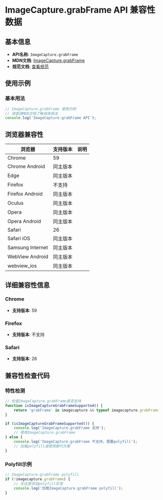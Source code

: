 # ImageCapture.grabFrame API 兼容性数据

## 基本信息

- **API名称**: `ImageCapture.grabFrame`
- **MDN文档**: [ImageCapture.grabFrame](https://developer.mozilla.org/docs/Web/API/ImageCapture/grabFrame)
- **规范文档**: [查看规范](https://w3c.github.io/mediacapture-image/#dom-imagecapture-grabframe)

## 使用示例

### 基本用法

```javascript
// ImageCapture.grabFrame 使用示例
// 请查阅MDN文档了解具体用法
console.log('ImageCapture.grabFrame API');
```

## 浏览器兼容性

| 浏览器 | 支持版本 | 说明 |
|--------|----------|------|
| Chrome | 59 |  |
| Chrome Android | 同主版本 |  |
| Edge | 同主版本 |  |
| Firefox | 不支持 |  |
| Firefox Android | 同主版本 |  |
| Oculus | 同主版本 |  |
| Opera | 同主版本 |  |
| Opera Android | 同主版本 |  |
| Safari | 26 |  |
| Safari iOS | 同主版本 |  |
| Samsung Internet | 同主版本 |  |
| WebView Android | 同主版本 |  |
| webview_ios | 同主版本 |  |

## 详细兼容性信息

### Chrome

- **支持版本**: 59

### Firefox

- **支持版本**: 不支持

### Safari

- **支持版本**: 26

## 兼容性检查代码

### 特性检测

```javascript
// 检查ImageCapture.grabFrame是否支持
function isImageCaptureGrabFrameSupported() {
    return 'grabFrame' in imagecapture && typeof imagecapture.grabFrame === 'function';
}

if (isImageCaptureGrabFrameSupported()) {
    console.log('ImageCapture.grabFrame 支持');
    // 使用ImageCapture.grabFrame
} else {
    console.log('ImageCapture.grabFrame 不支持，需要polyfill');
    // 加载polyfill或使用替代方案
}
```

### Polyfill示例

```javascript
// ImageCapture.grabFrame polyfill
if (!imagecapture.grabFrame) {
    // 在这里添加polyfill实现
    console.log('加载ImageCapture.grabFrame polyfill');
}
```

